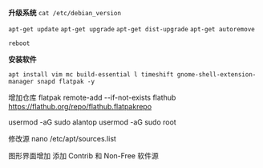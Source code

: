 **升级系统**
`cat /etc/debian_version`

`apt-get update`
`apt-get upgrade`
`apt-get dist-upgrade`
`apt-get autoremove`

`reboot`



**安装软件**

`apt install vim mc build-essential l timeshift gnome-shell-extension-manager snapd flatpak -y`

增加仓库
flatpak remote-add --if-not-exists flathub https://flathub.org/repo/flathub.flatpakrepo

usermod -aG sudo alantop
usermod -aG sudo root

修改源
nano /etc/apt/sources.list

图形界面增加
添加 Contrib 和 Non-Free 软件源





